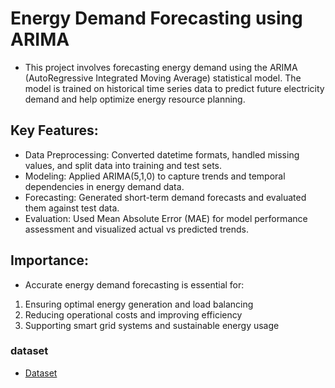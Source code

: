 # Energy Demand Forecasting using ARIMA

- This project involves forecasting energy demand using the ARIMA (AutoRegressive Integrated Moving Average) statistical model. The model is trained on historical time series data to predict future electricity demand and help optimize energy resource planning.

## Key Features:

- Data Preprocessing: Converted datetime formats, handled missing values, and split data into training and test sets.
- Modeling: Applied ARIMA(5,1,0) to capture trends and temporal dependencies in energy demand data.
- Forecasting: Generated short-term demand forecasts and evaluated them against test data.
- Evaluation: Used Mean Absolute Error (MAE) for model performance assessment and visualized actual vs predicted trends.

## Importance:
- Accurate energy demand forecasting is essential for:
1. Ensuring optimal energy generation and load balancing
2. Reducing operational costs and improving efficiency
3. Supporting smart grid systems and sustainable energy usage

### dataset 
- [Dataset]([https://www.kaggle.com/datasets/tmdb/tmdb-movie-metadata](https://drive.google.com/file/d/15Xy1AemaYxVujrt8Nj5SAR3zm_MHtJTA/view?usp=sharing))
